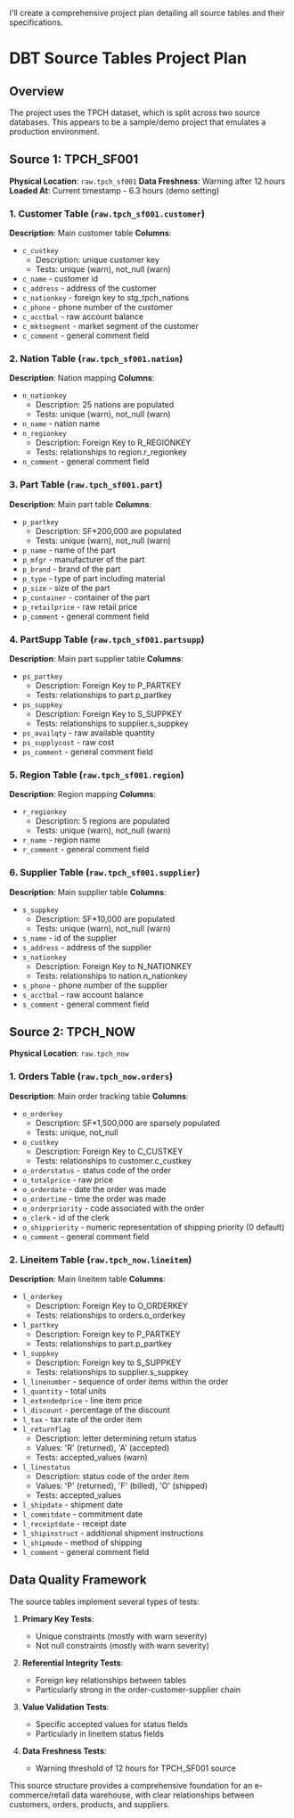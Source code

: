 I'll create a comprehensive project plan detailing all source tables and their specifications.

# DBT Source Tables Project Plan

## Overview
The project uses the TPCH dataset, which is split across two source databases. This appears to be a sample/demo project that emulates a production environment.

## Source 1: TPCH_SF001
**Physical Location**: `raw.tpch_sf001`
**Data Freshness**: Warning after 12 hours
**Loaded At**: Current timestamp - 6.3 hours (demo setting)

### 1. Customer Table (`raw.tpch_sf001.customer`)
**Description**: Main customer table
**Columns**:
- `c_custkey` 
  - Description: unique customer key
  - Tests: unique (warn), not_null (warn)
- `c_name` - customer id
- `c_address` - address of the customer
- `c_nationkey` - foreign key to stg_tpch_nations
- `c_phone` - phone number of the customer
- `c_acctbal` - raw account balance
- `c_mktsegment` - market segment of the customer
- `c_comment` - general comment field

### 2. Nation Table (`raw.tpch_sf001.nation`)
**Description**: Nation mapping
**Columns**:
- `n_nationkey`
  - Description: 25 nations are populated
  - Tests: unique (warn), not_null (warn)
- `n_name` - nation name
- `n_regionkey`
  - Description: Foreign Key to R_REGIONKEY
  - Tests: relationships to region.r_regionkey
- `n_comment` - general comment field

### 3. Part Table (`raw.tpch_sf001.part`)
**Description**: Main part table
**Columns**:
- `p_partkey`
  - Description: SF*200,000 are populated
  - Tests: unique (warn), not_null (warn)
- `p_name` - name of the part
- `p_mfgr` - manufacturer of the part
- `p_brand` - brand of the part
- `p_type` - type of part including material
- `p_size` - size of the part
- `p_container` - container of the part
- `p_retailprice` - raw retail price
- `p_comment` - general comment field

### 4. PartSupp Table (`raw.tpch_sf001.partsupp`)
**Description**: Main part supplier table
**Columns**:
- `ps_partkey`
  - Description: Foreign Key to P_PARTKEY
  - Tests: relationships to part.p_partkey
- `ps_suppkey`
  - Description: Foreign Key to S_SUPPKEY
  - Tests: relationships to supplier.s_suppkey
- `ps_availqty` - raw available quantity
- `ps_supplycost` - raw cost
- `ps_comment` - general comment field

### 5. Region Table (`raw.tpch_sf001.region`)
**Description**: Region mapping
**Columns**:
- `r_regionkey`
  - Description: 5 regions are populated
  - Tests: unique (warn), not_null (warn)
- `r_name` - region name
- `r_comment` - general comment field

### 6. Supplier Table (`raw.tpch_sf001.supplier`)
**Description**: Main supplier table
**Columns**:
- `s_suppkey`
  - Description: SF*10,000 are populated
  - Tests: unique (warn), not_null (warn)
- `s_name` - id of the supplier
- `s_address` - address of the supplier
- `s_nationkey`
  - Description: Foreign Key to N_NATIONKEY
  - Tests: relationships to nation.n_nationkey
- `s_phone` - phone number of the supplier
- `s_acctbal` - raw account balance
- `s_comment` - general comment field

## Source 2: TPCH_NOW
**Physical Location**: `raw.tpch_now`

### 1. Orders Table (`raw.tpch_now.orders`)
**Description**: Main order tracking table
**Columns**:
- `o_orderkey`
  - Description: SF*1,500,000 are sparsely populated
  - Tests: unique, not_null
- `o_custkey`
  - Description: Foreign Key to C_CUSTKEY
  - Tests: relationships to customer.c_custkey
- `o_orderstatus` - status code of the order
- `o_totalprice` - raw price
- `o_orderdate` - date the order was made
- `o_ordertime` - time the order was made
- `o_orderpriority` - code associated with the order
- `o_clerk` - id of the clerk
- `o_shippriority` - numeric representation of shipping priority (0 default)
- `o_comment` - general comment field

### 2. Lineitem Table (`raw.tpch_now.lineitem`)
**Description**: Main lineitem table
**Columns**:
- `l_orderkey`
  - Description: Foreign Key to O_ORDERKEY
  - Tests: relationships to orders.o_orderkey
- `l_partkey`
  - Description: Foreign key to P_PARTKEY
  - Tests: relationships to part.p_partkey
- `l_suppkey`
  - Description: Foreign key to S_SUPPKEY
  - Tests: relationships to supplier.s_suppkey
- `l_linenumber` - sequence of order items within the order
- `l_quantity` - total units
- `l_extendedprice` - line item price
- `l_discount` - percentage of the discount
- `l_tax` - tax rate of the order item
- `l_returnflag`
  - Description: letter determining return status
  - Values: 'R' (returned), 'A' (accepted)
  - Tests: accepted_values (warn)
- `l_linestatus`
  - Description: status code of the order item
  - Values: 'P' (returned), 'F' (billed), 'O' (shipped)
  - Tests: accepted_values
- `l_shipdate` - shipment date
- `l_commitdate` - commitment date
- `l_receiptdate` - receipt date
- `l_shipinstruct` - additional shipment instructions
- `l_shipmode` - method of shipping
- `l_comment` - general comment field

## Data Quality Framework
The source tables implement several types of tests:
1. **Primary Key Tests**:
   - Unique constraints (mostly with warn severity)
   - Not null constraints (mostly with warn severity)

2. **Referential Integrity Tests**:
   - Foreign key relationships between tables
   - Particularly strong in the order-customer-supplier chain

3. **Value Validation Tests**:
   - Specific accepted values for status fields
   - Particularly in lineitem status fields

4. **Data Freshness Tests**:
   - Warning threshold of 12 hours for TPCH_SF001 source

This source structure provides a comprehensive foundation for an e-commerce/retail data warehouse, with clear relationships between customers, orders, products, and suppliers.
